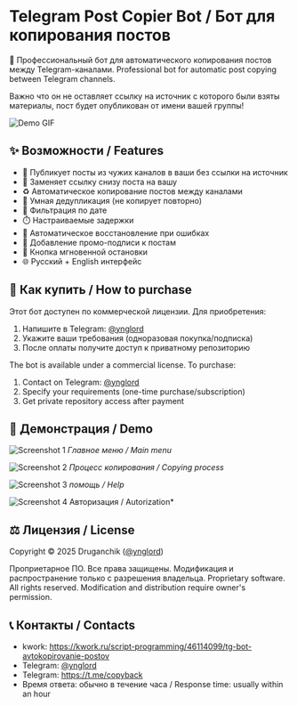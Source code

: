 # Telegram Post Copier Bot / Бот для копирования постов

🤖 Профессиональный бот для автоматического копирования постов между Telegram-каналами.
Professional bot for automatic post copying between Telegram channels.

Важно что он не оставляет ссылку на источник с которого были взяты материалы, пост будет опубликован от имени вашей группы!

![Demo GIF](docs/demo.gif)

## ✨ Возможности / Features
- 🎯 Публикует посты из чужих каналов в ваши без ссылки на источник
- 🔄 Заменяет ссылку снизу поста на вашу
- ♻️ Автоматическое копирование постов между каналами
- 🎯 Умная дедупликация (не копирует повторно)
- 📅 Фильтрация по дате
- ⏱️ Настраиваемые задержки
- 🔄 Автоматическое восстановление при ошибках
- 📝 Добавление промо-подписи к постам
- 🛑 Кнопка мгновенной остановки
- 🌐 Русский + English интерфейс

## 🛒 Как купить / How to purchase

Этот бот доступен по коммерческой лицензии. Для приобретения:

1. Напишите в Telegram: [@ynglord](https://t.me/ynglord)
2. Укажите ваши требования (одноразовая покупка/подписка)
3. После оплаты получите доступ к приватному репозиторию

The bot is available under a commercial license. To purchase:
1. Contact on Telegram: [@ynglord](https://t.me/ynglord)
2. Specify your requirements (one-time purchase/subscription)
3. Get private repository access after payment

## 📸 Демонстрация / Demo

![Screenshot 1](screenshot1.png)
*Главное меню / Main menu*

![Screenshot 2](screenshot2.png)
*Процесс копирования / Copying process*

![Screenshot 3](screenshot3.png)
*помощь / Help*

![Screenshot 4](screenshot4.png)
Авторизация / Autorization*

## ⚖️ Лицензия / License

Copyright © 2025 Druganchik ([@ynglord](https://t.me/ynglord))

Проприетарное ПО. Все права защищены. Модификация и распространение только с разрешения владельца.
Proprietary software. All rights reserved. Modification and distribution require owner's permission.

## 📞 Контакты / Contacts
- kwork: https://kwork.ru/script-programming/46114099/tg-bot-avtokopirovanie-postov
- Telegram: [@ynglord](https://t.me/ynglord)
- Telegram: https://t.me/copyback
- Время ответа: обычно в течение часа / Response time: usually within an hour

